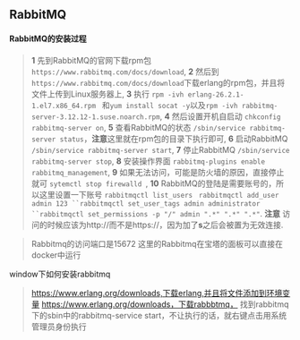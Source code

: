 ## RabbitMQ

#### RabbitMQ的安装过程

>**1** 先到RabbitMQ的官网下载rpm包 ` https://www.rabbitmq.com/docs/download `,
>**2** 然后到` https://www.rabbitmq.com/docs/download `下载erlang的rpm包，并且将文件上传到Linux服务器上,
>**3** 执行 `rpm -ivh erlang-26.2.1-1.el7.x86_64.rpm ` 和` yum install socat -y `以及` rpm -ivh rabbitmq-server-3.12.12-1.suse.noarch.rpm `,
>**4** 然后设置开机自启动 ` chkconfig rabbitmq-server on `,
>**5** 查看RabbitMQ的状态 `/sbin/service rabbitmq-server status`，**注意**这里就在rpm包的目录下执行即可,
>**6** 启动RabbitMQ ` /sbin/service rabbitmq-server start `,
>**7** 停止RabbitMQ ` /sbin/service rabbitmq-server stop `,
>**8** 安装操作界面 ` rabbitmq-plugins enable rabbitmq_management `,
>**9** 如果无法访问，可能是防火墙的原因，直接停止就可 `sytemctl stop firewalld `,
>**10** RabbitMQ的登陆是需要账号的，所以这里设置一下账号 `rabbitmqctl list_users ` `rabbitmqctl add_user admin 123 ``rabbitmqctl set_user_tags admin administrator ``rabbitmqctl set_permissions -p "/" admin ".*" ".*" ".*"`.
**注意** 访问的时候应该为http://而不是https://，因为加了**s**之后会被置为无效连接.

> Rabbitmq的访问端口是15672
> 这里的Rabbitmq在宝塔的面板可以直接在docker中运行


window下如何安装rabbitmq
> https://www.erlang.org/downloads,下载erlang,并且将文件添加到环境变量
> https://www.erlang.org/downloads，下载rabbbtmq，
> 找到rabbitmq下的sbin中的rabbitmq-service start，不让执行的话，就右键点击用系统管理员身份执行
